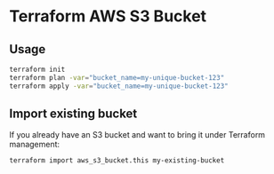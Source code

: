 # Terraform AWS S3 Bucket

## Usage
```bash
terraform init
terraform plan -var="bucket_name=my-unique-bucket-123"
terraform apply -var="bucket_name=my-unique-bucket-123"
```

## Import existing bucket
If you already have an S3 bucket and want to bring it under Terraform management:

```bash
terraform import aws_s3_bucket.this my-existing-bucket
```
